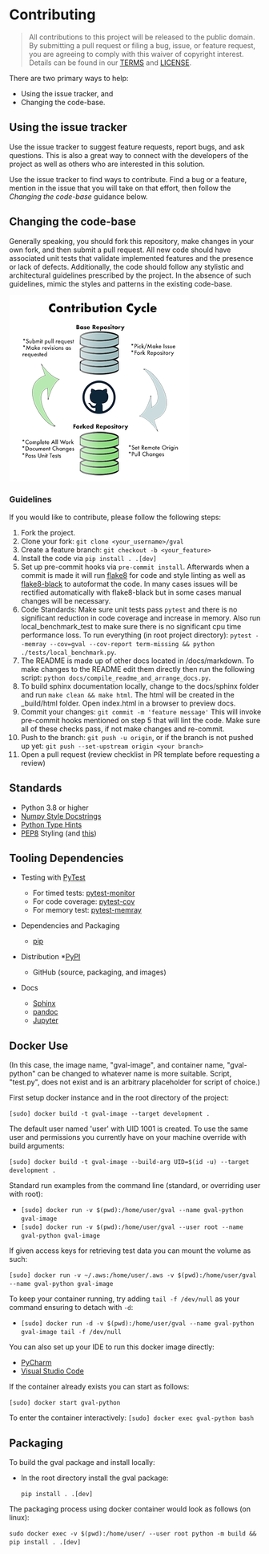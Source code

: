 # Contributing


> All contributions to this project will be released to the public domain.
> By submitting a pull request or filing a bug, issue, or
> feature request, you are agreeing to comply with this waiver of copyright interest.
> Details can be found in our [TERMS](https://github.com/NOAA-OWP/gval/blob/main/TERMS.MD)
> and [LICENSE](https://github.com/NOAA-OWP/gval/blob/main/LICENSE.MD).


There are two primary ways to help:
- Using the issue tracker, and
- Changing the code-base.


## Using the issue tracker

Use the issue tracker to suggest feature requests, report bugs, and ask questions.
This is also a great way to connect with the developers of the project as well
as others who are interested in this solution.

Use the issue tracker to find ways to contribute. Find a bug or a feature, mention in
the issue that you will take on that effort, then follow the _Changing the code-base_
guidance below.


## Changing the code-base

Generally speaking, you should fork this repository, make changes in your
own fork, and then submit a pull request. All new code should have associated
unit tests that validate implemented features and the presence or lack of defects.
Additionally, the code should follow any stylistic and architectural guidelines
prescribed by the project. In the absence of such guidelines, mimic the styles
and patterns in the existing code-base.

![alt text](https://github.com/NOAA-OWP/gval/raw/main/docs/images/ContributionGraphic.png)

### Guidelines

If you would like to contribute, please follow the following steps:

1. Fork the project.
2. Clone your fork: `git clone <your_username>/gval`
3. Create a feature branch: `git checkout -b <your_feature>`
4. Install the code via `pip install . .[dev]`
5. Set up pre-commit hooks via `pre-commit install`.  Afterwards when a commit is made it will run
[flake8](https://github.com/PyCQA/flake8) for code and style linting as well as
[flake8-black](https://pypi.org/project/flake8-black/) to autoformat the code.  In many cases issues will be rectified
automatically with flake8-black but in some cases manual changes will be necessary.
6. Code Standards: Make sure unit tests pass `pytest` and there is no significant reduction
in code coverage and increase in memory.  Also run local_benchmark_test to make sure there is no significant
cpu time performance loss.  To run everything (in root project directory):
`pytest --memray --cov=gval --cov-report term-missing && python ./tests/local_benchmark.py`.
7. The README is made up of other docs located in /docs/markdown.  To make changes to the README edit them directly
then run the following script: `python docs/compile_readme_and_arrange_docs.py`.
8. To build sphinx documentation locally, change to the docs/sphinx folder and run `make clean && make html`.
The html will be created in the _build/html folder.  Open index.html in a browser to preview docs.
9. Commit your changes: `git commit -m 'feature message'`  This will invoke pre-commit hooks mentioned on step 5
that will lint the code. Make sure all of these checks pass, if not make changes and re-commit.
10. Push to the branch: `git push -u origin`, or if the branch is not pushed up yet:
`git push --set-upstream origin <your branch>`
11. Open a pull request (review checklist in PR template before requesting a review)


## Standards
- Python 3.8 or higher
- [Numpy&nbsp;Style&nbsp;Docstrings](https://numpydoc.readthedocs.io/en/v1.1.0/format.html#documenting-modules)
- [Python&nbsp;Type&nbsp;Hints](https://docs.python.org/3/library/typing.html)
- [PEP8](https://pep8.org/) Styling (and [this](https://peps.python.org/pep-0008/))


## Tooling Dependencies
- Testing with [PyTest](https://docs.pytest.org/en/7.1.x/contents.html)
    * For timed tests: [pytest-monitor](https://github.com/CFMTech/pytest-monitor/)
    * For code coverage: [pytest-cov](https://pypi.org/project/pytest-cov/)
    * For memory test: [pytest-memray](https://pytest-memray.readthedocs.io/en/latest/)

- Dependencies and Packaging
    * [pip](https://packaging.python.org/en/latest/key_projects/#pip)
- Distribution
    *[PyPI](https://pypi.org/)
    * GitHub (source, packaging, and images)
- Docs
    * [Sphinx](https://www.sphinx-doc.org/)
    * [pandoc](https://pypi.org/project/pandoc/)
    * [Jupyter](https://pypi.org/project/jupyter/)


## Docker Use

(In this case, the image name, "gval-image", and container name, "gval-python" can be changed
to whatever name is more suitable.  Script, "test.py", does not exist and is an arbitrary placeholder for
script of choice.)

First setup docker instance and in the root directory of the project:

`[sudo] docker build -t gval-image --target development . `

The default user named 'user' with UID 1001 is created.  To use the same user and permissions you
currently have on your machine override with build arguments:

`[sudo] docker build -t gval-image --build-arg UID=$(id -u) --target development .`

Standard run examples from the command line (standard, or overriding user with root):

- `[sudo] docker run -v $(pwd):/home/user/gval --name gval-python gval-image`
- `[sudo] docker run -v $(pwd):/home/user/gval --user root --name gval-python gval-image`

If given access keys for retrieving test data you can mount the volume as such:

`[sudo] docker run -v ~/.aws:/home/user/.aws -v $(pwd):/home/user/gval --name gval-python gval-image`

To keep your container running, try adding `tail -f /dev/null` as your command ensuring to detach with `-d`:
- `[sudo] docker run -d -v $(pwd):/home/user/gval --name gval-python gval-image tail -f /dev/null`

You can also set up your IDE to run this docker image directly:
- [PyCharm](https://www.jetbrains.com/help/pycharm/using-docker-as-a-remote-interpreter.html#config-docker)
- [Visual Studio Code](https://code.visualstudio.com/docs/containers/quickstart-python)

If the container already exists you can start as follows:

`[sudo] docker start gval-python`

To enter the container interactively:
`[sudo] docker exec gval-python bash`

## Packaging

To build the gval package and install locally:

- In the root directory install the gval package:

  `pip install . .[dev]`

The packaging process using docker container would look as follows (on linux):

`sudo docker exec -v $(pwd):/home/user/ --user root python -m build && pip install . .[dev]`
